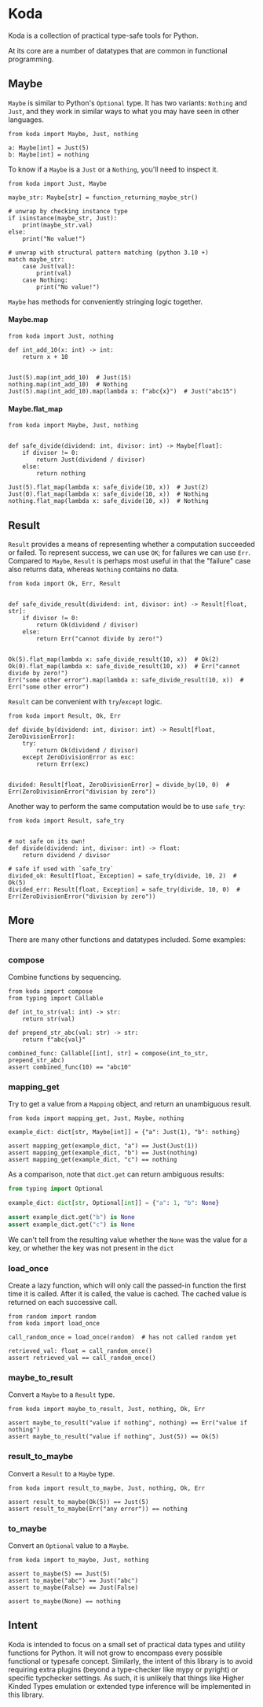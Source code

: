 # Koda

Koda is a collection of practical type-safe tools for Python.

At its core are a number of datatypes that are common in functional programming.

## Maybe

`Maybe` is similar to Python's `Optional` type. It has two variants: `Nothing` and `Just`, and they work in similar ways
to what you may have seen in other languages.

```python3
from koda import Maybe, Just, nothing

a: Maybe[int] = Just(5)
b: Maybe[int] = nothing
```

To know if a `Maybe` is a `Just` or a `Nothing`, you'll need to inspect it.

```python3
from koda import Just, Maybe

maybe_str: Maybe[str] = function_returning_maybe_str()

# unwrap by checking instance type
if isinstance(maybe_str, Just):
    print(maybe_str.val)
else:
    print("No value!")

# unwrap with structural pattern matching (python 3.10 +)
match maybe_str:
    case Just(val):
        print(val)
    case Nothing:
        print("No value!")
```

`Maybe` has methods for conveniently stringing logic together.

#### Maybe.map

```python3
from koda import Just, nothing

def int_add_10(x: int) -> int:
    return x + 10


Just(5).map(int_add_10)  # Just(15)
nothing.map(int_add_10)  # Nothing
Just(5).map(int_add_10).map(lambda x: f"abc{x}")  # Just("abc15")
```

#### Maybe.flat_map

```python3
from koda import Maybe, Just, nothing


def safe_divide(dividend: int, divisor: int) -> Maybe[float]:
    if divisor != 0:
        return Just(dividend / divisor)
    else:
        return nothing

Just(5).flat_map(lambda x: safe_divide(10, x))  # Just(2)
Just(0).flat_map(lambda x: safe_divide(10, x))  # Nothing
nothing.flat_map(lambda x: safe_divide(10, x))  # Nothing
```

## Result

`Result` provides a means of representing whether a computation succeeded or failed. To represent success, we can use `OK`;
for failures we can use `Err`. Compared to `Maybe`, `Result` is perhaps most useful in that the "failure" case also returns data,
whereas `Nothing` contains no data.

```python3
from koda import Ok, Err, Result 


def safe_divide_result(dividend: int, divisor: int) -> Result[float, str]:
    if divisor != 0:
        return Ok(dividend / divisor)
    else:
        return Err("cannot divide by zero!")


Ok(5).flat_map(lambda x: safe_divide_result(10, x))  # Ok(2)
Ok(0).flat_map(lambda x: safe_divide_result(10, x))  # Err("cannot divide by zero!") 
Err("some other error").map(lambda x: safe_divide_result(10, x))  # Err("some other error")
```

`Result` can be convenient with `try`/`except` logic.
```python3
from koda import Result, Ok, Err

def divide_by(dividend: int, divisor: int) -> Result[float, ZeroDivisionError]:
    try:
        return Ok(dividend / divisor)
    except ZeroDivisionError as exc:
        return Err(exc)


divided: Result[float, ZeroDivisionError] = divide_by(10, 0)  # Err(ZeroDivisionError("division by zero"))
```

Another way to perform the same computation would be to use `safe_try`:
```python3
from koda import Result, safe_try


# not safe on its own!
def divide(dividend: int, divisor: int) -> float:
    return dividend / divisor

# safe if used with `safe_try`
divided_ok: Result[float, Exception] = safe_try(divide, 10, 2)  # Ok(5)
divided_err: Result[float, Exception] = safe_try(divide, 10, 0)  # Err(ZeroDivisionError("division by zero"))
```

## More

There are many other functions and datatypes included. Some examples:

### compose
Combine functions by sequencing.

```python3
from koda import compose
from typing import Callable

def int_to_str(val: int) -> str:
    return str(val)

def prepend_str_abc(val: str) -> str:
    return f"abc{val}"    

combined_func: Callable[[int], str] = compose(int_to_str, prepend_str_abc)
assert combined_func(10) == "abc10"
```

### mapping_get
Try to get a value from a `Mapping` object, and return an unambiguous result.

```python3
from koda import mapping_get, Just, Maybe, nothing

example_dict: dict[str, Maybe[int]] = {"a": Just(1), "b": nothing}

assert mapping_get(example_dict, "a") == Just(Just(1))
assert mapping_get(example_dict, "b") == Just(nothing)
assert mapping_get(example_dict, "c") == nothing
```

As a comparison, note that `dict.get` can return ambiguous results:
```python
from typing import Optional

example_dict: dict[str, Optional[int]] = {"a": 1, "b": None}

assert example_dict.get("b") is None
assert example_dict.get("c") is None
```
We can't tell from the resulting value whether the `None` was the 
value for a key, or whether the key was not present in the `dict`

### load_once
Create a lazy function, which will only call the passed-in function
the first time it is called. After it is called, the value is cached.
The cached value is returned on each successive call.
```python3
from random import random
from koda import load_once

call_random_once = load_once(random)  # has not called random yet

retrieved_val: float = call_random_once()
assert retrieved_val == call_random_once()
```

### maybe_to_result

Convert a `Maybe` to a `Result` type.

```python3
from koda import maybe_to_result, Just, nothing, Ok, Err

assert maybe_to_result("value if nothing", nothing) == Err("value if nothing")
assert maybe_to_result("value if nothing", Just(5)) == Ok(5)
```

### result_to_maybe

Convert a `Result` to a `Maybe` type.

```python3
from koda import result_to_maybe, Just, nothing, Ok, Err

assert result_to_maybe(Ok(5)) == Just(5)
assert result_to_maybe(Err("any error")) == nothing 
```

### to_maybe

Convert an `Optional` value to a `Maybe`.

```python3
from koda import to_maybe, Just, nothing

assert to_maybe(5) == Just(5)
assert to_maybe("abc") == Just("abc")
assert to_maybe(False) == Just(False)

assert to_maybe(None) == nothing
```

## Intent

Koda is intended to focus on a small set of practical data types and utility functions for Python. It will not 
grow to encompass every possible functional or typesafe concept. Similarly, the intent of this library is to avoid 
requiring extra plugins (beyond a type-checker like mypy or pyright) or specific typchecker settings. As such,
it is unlikely that things like Higher Kinded Types emulation or extended type inference will be implemented in this 
library.
